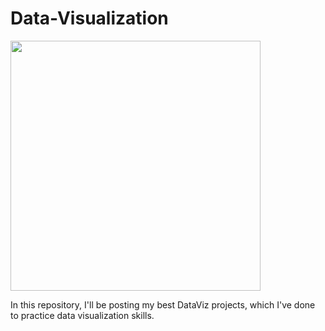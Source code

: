# Data-Visualization

<div class="img-left"><img src="https://user-images.githubusercontent.com/52865532/129090354-591f5196-bee3-41ab-bf50-1c0955e0b1c3.jpg" width="400"></div>

In this repository, I'll be posting my best DataViz projects, which I've done to practice data visualization skills.
